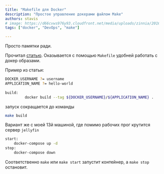 ```yaml
---
title: "Makefile для Docker"
description: "Простое управление докерами файлом Make"
authors: stavis
# image: https://d66cvws976y93.cloudfront.net/media/uploads/zinnia/2016/11/21/first_step.jpg
tags: ["docker", "DevOps", "make"]

---
```


Просто памятки ради.

Прочитал [статью](https://earthly.dev/blog/docker-and-makefiles/). Оказывается с помощью `Makefile` удобней работать с докер образами.

Пример из статьи: 

```bash
DOCKER_USERNAME ?= username
APPLICATION_NAME ?= hello-world
 
build:
         docker build --tag ${DOCKER_USERNAME}/${APPLICATION_NAME} .
```

запуск сокращается до команды

```bash
make build
```

Вариант же с моей 13й машиной, где помимо рабочих прог крутится сервер `jellyfin`

```bash title=Makefile
start: 
	docker-compose up -d
stop:
	docker-compose down
```

Соответственно `make` или `make start` запустит контейнер, а `make stop` остановит.